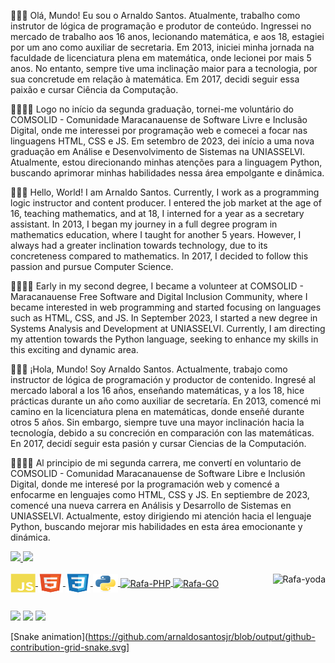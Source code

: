 🙋🏻‍♂
Olá, Mundo! Eu sou o Arnaldo Santos. 
Atualmente, trabalho como instrutor de lógica de programação e produtor de conteúdo. Ingressei no mercado de trabalho aos 16 anos, lecionando matemática, e aos 18, estagiei por um ano como auxiliar de secretaria. Em 2013, iniciei minha jornada na faculdade de licenciatura plena em matemática, onde lecionei por mais 5 anos. No entanto, sempre tive uma inclinação maior para a tecnologia, por sua concretude em relação à matemática. Em 2017, decidi seguir essa paixão e cursar Ciência da Computação.

👨🏻‍💻🐍
Logo no início da segunda graduação, tornei-me voluntário do COMSOLID - Comunidade Maracanauense de Software Livre e Inclusão Digital, onde me interessei por programação web e comecei a focar nas linguagens HTML, CSS e JS. Em setembro de 2023, dei início a uma nova graduação em Análise e Desenvolvimento de Sistemas na UNIASSELVI. Atualmente, estou direcionando minhas atenções para a linguagem Python, buscando aprimorar minhas habilidades nessa área empolgante e dinâmica.

🙋🏻‍♂
Hello, World! I am Arnaldo Santos.
Currently, I work as a programming logic instructor and content producer. I entered the job market at the age of 16, teaching mathematics, and at 18, I interned for a year as a secretary assistant. In 2013, I began my journey in a full degree program in mathematics education, where I taught for another 5 years. However, I always had a greater inclination towards technology, due to its concreteness compared to mathematics. In 2017, I decided to follow this passion and pursue Computer Science.

👨🏻‍💻🐍
Early in my second degree, I became a volunteer at COMSOLID - Maracanauense Free Software and Digital Inclusion Community, where I became interested in web programming and started focusing on languages such as HTML, CSS, and JS. In September 2023, I started a new degree in Systems Analysis and Development at UNIASSELVI. Currently, I am directing my attention towards the Python language, seeking to enhance my skills in this exciting and dynamic area.

🙋🏻‍♂
¡Hola, Mundo! Soy Arnaldo Santos.
Actualmente, trabajo como instructor de lógica de programación y productor de contenido. Ingresé al mercado laboral a los 16 años, enseñando matemáticas, y a los 18, hice prácticas durante un año como auxiliar de secretaría. En 2013, comencé mi camino en la licenciatura plena en matemáticas, donde enseñé durante otros 5 años. Sin embargo, siempre tuve una mayor inclinación hacia la tecnología, debido a su concreción en comparación con las matemáticas. En 2017, decidí seguir esta pasión y cursar Ciencias de la Computación.

👨🏻‍💻🐍
Al principio de mi segunda carrera, me convertí en voluntario de COMSOLID - Comunidad Maracanauense de Software Libre e Inclusión Digital, donde me interesé por la programación web y comencé a enfocarme en lenguajes como HTML, CSS y JS. En septiembre de 2023, comencé una nueva carrera en Análisis y Desarrollo de Sistemas en UNIASSELVI. Actualmente, estoy dirigiendo mi atención hacia el lenguaje Python, buscando mejorar mis habilidades en esta área emocionante y dinámica.
 
  <div>
  <a href="https://github.com/arnaldosantosjr">
  <img height="180em" src="https://github-readme-stats.vercel.app/api?username=arnaldosantosjr&show_icons=true&theme=tokyonight&include_all_commits=true&count_private=true"/>
  <img height="180em" src="https://github-readme-stats.vercel.app/api/top-langs/?username=arnaldosantosjr&layout=compact&langs_count=7&theme=tokyonight"/>
</div>
  
  <div style="display: inline_block"><br>
  <img align="center" alt="Rafa-Js" height="30" width="40" src="https://raw.githubusercontent.com/devicons/devicon/master/icons/javascript/javascript-plain.svg">
  <img align="center" alt="Rafa-HTML" height="30" width="40" src="https://raw.githubusercontent.com/devicons/devicon/master/icons/html5/html5-original.svg">
  <img align="center" alt="Rafa-CSS" height="30" width="40" src="https://raw.githubusercontent.com/devicons/devicon/master/icons/css3/css3-original.svg">
  <img align="center" alt="Rafa-Python" height="30" width="40" src="https://raw.githubusercontent.com/devicons/devicon/master/icons/python/python-original.svg">
  <img align="center" alt="Rafa-PHP" height="30" width="40" src="https://cdn.jsdelivr.net/gh/devicons/devicon/icons/php/php-plain.svg">
  <img align="center" alt="Rafa-GO" height="30" width="40" src="https://cdn.jsdelivr.net/gh/devicons/devicon/icons/go/go-original.svg"> 
  <img align="right" alt="Rafa-yoda" src="https://c.tenor.com/NCRHhqkXrJYAAAAj/programmers-go-internet.gif">
</div>

  ##
   <a href="https://instagram.com/arnaldoleao" target="_blank"><img src="https://img.shields.io/badge/-Instagram-%23E4405F?style=for-the-badge&logo=instagram&logoColor=white" target="_blank"></a>
   <a href = "mailto:arnaldosantosjr01@gmail.com"><img src="https://img.shields.io/badge/-Gmail-%23333?style=for-the-badge&logo=gmail&logoColor=white" target="_blank"></a>
   <a href="https://www.linkedin.com/in/arnaldo-santos-78b037215" target="_blank"><img src="https://img.shields.io/badge/-LinkedIn-%230077B5?style=for-the-badge&logo=linkedin&logoColor=white" target="_blank"></a> 
  
  [Snake animation](https://github.com/arnaldosantosjr/blob/output/github-contribution-grid-snake.svg]
